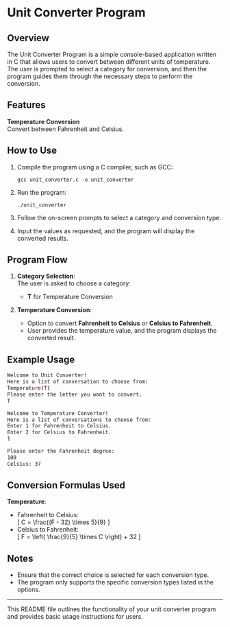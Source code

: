 # Unit Converter Program

## Overview

The Unit Converter Program is a simple console-based application written in C that allows users to convert between different units of temperature. The user is prompted to select a category for conversion, and then the program guides them through the necessary steps to perform the conversion.

## Features

**Temperature Conversion**  
   Convert between Fahrenheit and Celsius.

## How to Use

1. Compile the program using a C compiler, such as GCC:
   ```
   gcc unit_converter.c -o unit_converter
   ```

2. Run the program:
   ```
   ./unit_converter
   ```

3. Follow the on-screen prompts to select a category and conversion type.

4. Input the values as requested, and the program will display the converted results.

## Program Flow

1. **Category Selection**:  
   The user is asked to choose a category:
   - **T** for Temperature Conversion

2. **Temperature Conversion**:  
   - Option to convert **Fahrenheit to Celsius** or **Celsius to Fahrenheit**.
   - User provides the temperature value, and the program displays the converted result.

## Example Usage

```bash
Welcome to Unit Converter! 
Here is a list of conversation to choose from: 
Temperature(T) 
Please enter the letter you want to convert.
T

Welcome to Temperature Converter! 
Here is a list of conversations to choose from: 
Enter 1 for Fahrenheit to Celsius. 
Enter 2 for Celsius to Fahrenheit. 
1

Please enter the Fahrenheit degree: 
100
Celsius: 37
```

## Conversion Formulas Used

**Temperature**:  
   - Fahrenheit to Celsius:  
     \[
     C = \frac{(F - 32) \times 5}{9}
     \]
   - Celsius to Fahrenheit:  
     \[
     F = \left( \frac{9}{5} \times C \right) + 32
     \]

## Notes

- Ensure that the correct choice is selected for each conversion type.
- The program only supports the specific conversion types listed in the options.

---

This README file outlines the functionality of your unit converter program and provides basic usage instructions for users.